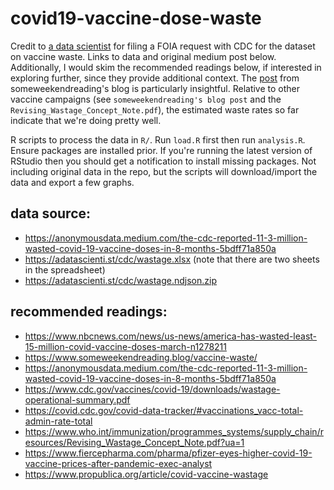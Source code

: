 # covid19-vaccine-dose-waste

Credit to [a data scientist](https://anonymousdata.medium.com/) for filing a FOIA request with CDC for the dataset on vaccine waste. Links to data and original medium post below. Additionally, I would skim the recommended readings below, if interested in exploring further, since they provide additional context. The [post](https://www.someweekendreading.blog/vaccine-waste/
) from someweekendreading's blog is particularly insightful. Relative to other vaccine campaigns (see `someweekendreading's blog post` and the `Revising_Wastage_Concept_Note.pdf`), the estimated waste rates so far indicate that we're doing pretty well. 

R scripts to process the data in `R/`. Run `load.R` first then run `analysis.R`. Ensure packages are installed prior. If you're running the latest version of RStudio then you should get a notification to install missing packages. Not including original data in the repo, but the scripts will download/import the data and export a few graphs.

## data source:
* https://anonymousdata.medium.com/the-cdc-reported-11-3-million-wasted-covid-19-vaccine-doses-in-8-months-5bdff71a850a
* https://adatascienti.st/cdc/wastage.xlsx (note that there are two sheets in the spreadsheet)
* https://adatascienti.st/cdc/wastage.ndjson.zip

## recommended readings:
* https://www.nbcnews.com/news/us-news/america-has-wasted-least-15-million-covid-vaccine-doses-march-n1278211
* https://www.someweekendreading.blog/vaccine-waste/
* https://anonymousdata.medium.com/the-cdc-reported-11-3-million-wasted-covid-19-vaccine-doses-in-8-months-5bdff71a850a
* https://www.cdc.gov/vaccines/covid-19/downloads/wastage-operational-summary.pdf
* https://covid.cdc.gov/covid-data-tracker/#vaccinations_vacc-total-admin-rate-total
* https://www.who.int/immunization/programmes_systems/supply_chain/resources/Revising_Wastage_Concept_Note.pdf?ua=1
* https://www.fiercepharma.com/pharma/pfizer-eyes-higher-covid-19-vaccine-prices-after-pandemic-exec-analyst
* https://www.propublica.org/article/covid-vaccine-wastage
